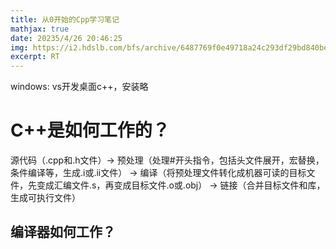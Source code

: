 ```yaml
---
title: 从0开始的Cpp学习笔记
mathjax: true
date: 20235/4/26 20:46:25
img: https://i2.hdslb.com/bfs/archive/6487769f0e49718a24c293df29bd840be0ca2e9c.png
excerpt: RT
---
```

windows: vs开发桌面c++，安装略

# C++是如何工作的？

源代码（.cpp和.h文件）-> 预处理（处理#开头指令，包括头文件展开，宏替换，条件编译等，生成.i或.ii文件） -> 编译（将预处理文件转化成机器可读的目标文件，先变成汇编文件.s，再变成目标文件.o或.obj） -> 链接（合并目标文件和库，生成可执行文件）

## 编译器如何工作？

